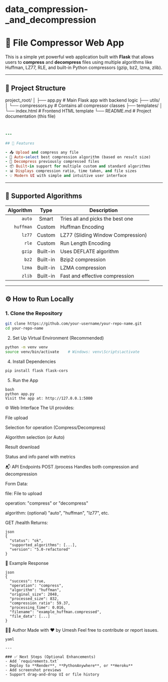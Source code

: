 # data_compression-_and_decompression
# 🔐 File Compressor Web App

This is a simple yet powerful web application built with **Flask** that allows users to **compress** and **decompress** files using multiple algorithms like Huffman, LZ77, RLE, and built-in Python compressors (gzip, bz2, lzma, zlib).

---

## 📁 Project Structure

project_root/
│
├── app.py # Main Flask app with backend logic
├── utils/
│ └── compressors.py # Contains all compressor classes
├── templates/
│ └── index.html # Frontend HTML template
└── README.md # Project documentation (this file)

```ruby


---

## 🚀 Features

- 📤 Upload and compress any file
- 🧠 Auto-select best compression algorithm (based on result size)
- 🔄 Decompress previously compressed files
- 📦 Built-in support for multiple custom and standard algorithms
- 📊 Displays compression ratio, time taken, and file sizes
- 💡 Modern UI with simple and intuitive user interface
```
---

## 🧠 Supported Algorithms

| Algorithm | Type     | Description                                 |
|----------:|:--------:|---------------------------------------------|
| `auto`    | Smart    | Tries all and picks the best one            |
| `huffman` | Custom   | Huffman Encoding                            |
| `lz77`    | Custom   | LZ77 (Sliding Window Compression)           |
| `rle`     | Custom   | Run Length Encoding                         |
| `gzip`    | Built-in | Uses DEFLATE algorithm                      |
| `bz2`     | Built-in | Bzip2 compression                           |
| `lzma`    | Built-in | LZMA compression                            |
| `zlib`    | Built-in | Fast and effective compression              |

---

## ⚙️ How to Run Locally

### 1. Clone the Repository

```bash
git clone https://github.com/your-username/your-repo-name.git
cd your-repo-name
```
2. Set Up Virtual Environment (Recommended)

```bash
python -m venv venv
source venv/bin/activate    # Windows: venv\Scripts\activate
```
4. Install Dependencies
```bash
pip install flask flask-cors
```
5. Run the App
```
bash
python app.py
Visit the app at: http://127.0.0.1:5000
```

🌐 Web Interface
The UI provides:

File upload

Selection for operation (Compress/Decompress)

Algorithm selection (or Auto)

Result download

Status and info panel with metrics

📬 API Endpoints
POST /process
Handles both compression and decompression

Form Data:

file: File to upload

operation: "compress" or "decompress"

algorithm: (optional) "auto", "huffman", "lz77", etc.

GET /health
Returns:
```
json
{
  "status": "ok",
  "supported_algorithms": [...],
  "version": "5.0-refactored"
}
```
📄 Example Response
```
json
{
  "success": true,
  "operation": "compress",
  "algorithm": "huffman",
  "original_size": 2048,
  "processed_size": 832,
  "compression_ratio": 59.37,
  "processing_time": 0.016,
  "filename": "example_huffman.compressed",
  "file_data": [...]
}
```
👨‍💻 Author
Made with ❤️ by Umesh
Feel free to contribute or report issues.

```
yaml

---

### ✅ Next Steps (Optional Enhancements)
- Add `requirements.txt`
- Deploy to **Render**, **PythonAnywhere**, or **Heroku**
- Add screenshot previews
- Support drag-and-drop UI or file history
```
